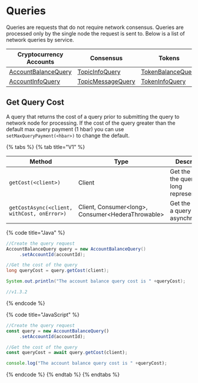 # Queries

Queries are requests that do not require network consensus. Queries are processed only by the single node the request is sent to. Below is a list of network queries by service.

| Cryptocurrency Accounts                                                    | Consensus                                                              | Tokens                                                                     | File Service                                                      | Smart Contracts                                                                                                                      | Schedule Service                                                          |
| -------------------------------------------------------------------------- | ---------------------------------------------------------------------- | -------------------------------------------------------------------------- | ----------------------------------------------------------------- | ------------------------------------------------------------------------------------------------------------------------------------ | ------------------------------------------------------------------------- |
| [AccountBalanceQuery](../../sdks/accounts-and-hbar/get-account-balance.md) | [TopicInfoQuery](../../sdks/consensus-service/get-topic-info.md)       | [TokenBalanceQuery](../../sdks/token-service/get-account-token-balance.md) | [FileContentsQuery](../../sdks/file-service/get-file-contents.md) | [ContractCallQuery](../../sdks/smart-contracts/get-smart-contract-bytecode.md)                                                       | [ScheduleInfoQuery](../../sdks/schedule-transaction/get-schedule-info.md) |
| [AccountInfoQuery](../../sdks/accounts-and-hbar/get-account-info.md)       | [TopicMessageQuery](../../sdks/consensus-service/get-topic-message.md) | [TokenInfoQuery](../../sdks/token-service/get-token-info.md)               | [FileInfoQuery](../../sdks/file-service/get-file-info.md)         | [ContractByteCodeQuery](https://github.com/theekrystallee/hedera-style-guide/blob/sdk-v1/deprecated/sdks/broken-reference/README.md) |                                                                           |

## Get Query Cost

A query that returns the cost of a query prior to submitting the query to network node for processing. If the cost of the query greater than the default max query payment (1 hbar) you can use `setMaxQueryPayment(<hbar>)` to change the default.

{% tabs %}
{% tab title="V1" %}

| Method                                      | Type                                                  | Description                                      |
| ------------------------------------------- | ----------------------------------------------------- | ------------------------------------------------ |
| `getCost(<client>)`                         | Client                                                | Get the cost of the query in long representation |
| `getCostAsync(<client, withCost, onError>)` | Client, Consumer\<long>, Consumer\<HederaThrowable> | Get the cost of a query asynchronously           |

{% code title="Java" %}

```java
//Create the query request
AccountBalanceQuery query = new AccountBalanceQuery()
     .setAccountId(accountId);

//Get the cost of the query
long queryCost = query.getCost(client);

System.out.println("The account balance query cost is " +queryCost);

//v1.3.2
```

{% endcode %}

{% code title="JavaScript" %}

```javascript
//Create the query request
const query = new AccountBalanceQuery()
     .setAccountId(accountId);

//Get the cost of the query
const queryCost = await query.getCost(client);

console.log("The account balance query cost is " +queryCost);
```

{% endcode %}
{% endtab %}
{% endtabs %}

##
